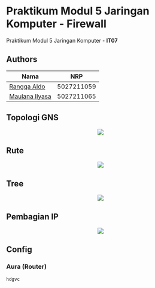 # Praktikum Modul 5 Jaringan Komputer - Firewall 

Praktikum Modul 5 Jaringan Komputer - **IT07**

## Authors

| Nama                                                | NRP        |
| --------------------------------------------------- | ---------- |
| [Rangga Aldo](https://www.github.com/ranggaaldosas) | 5027211059 |
| [Maulana Ilyasa](https://www.github.com/ilyasahsh)        | 5027211065 |

## Topologi GNS
<p align="center">
    <img src="https://i.ibb.co/CHV0Pnk/image.png">

## Rute
<p align="center">
    <img src="https://i.ibb.co/JtZbFyF/image.png">

## Tree
<p align="center">
    <img src="https://i.ibb.co/z5jXjPZ/image.png">

## Pembagian IP
<p align="center">
    <img src="https://i.ibb.co/wszLsR3/image.png">


## Config

### Aura (Router)

```bash
hdgvc
```

